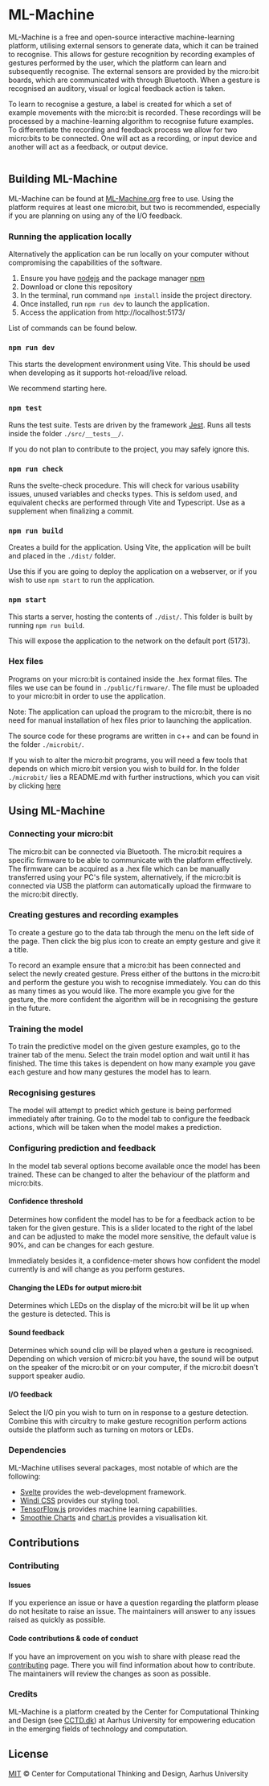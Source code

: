 # ML-Machine

ML-Machine is a free and open-source interactive machine-learning platform, utilising external sensors to generate data,
which it can be trained to recognise. This allows for gesture recognition by recording examples of gestures performed by
the user, which the platform can learn and subsequently recognise. The external sensors are provided by the micro:bit
boards, which are communicated with through Bluetooth. When a gesture is recognised an auditory, visual or logical
feedback action is taken.

To learn to recognise a gesture, a label is created for which a set of example movements with the micro:bit
is recorded. These recordings will be processed by a machine-learning algorithm to recognise future examples. To
differentiate the recording and feedback process we allow for two micro:bits to be connected. One will act as a
recording, or input device and another will act as a feedback, or output device.

<div style="margin-left: 10%; margin-right: 10%">
<img style="border-radius: 5px" src="https://user-images.githubusercontent.com/6570193/236807377-5308b9c5-20e1-4a87-83cd-a2e0d822124b.png" alt="">
</div>

## Building ML-Machine

ML-Machine can be found at [ML-Machine.org](https://ml-machine.org/) free to use.
Using the platform requires at least one micro:bit, but two is recommended, especially if you are planning on using any
of the I/O feedback.

### Running the application locally

Alternatively the application can be run locally on your computer without compromising the capabilities of the software.

1. Ensure you have [nodejs](https://nodejs.org/) and the package manager [npm](https://www.npmjs.com/)
2. Download or clone this repository
3. In the terminal, run command `npm install` inside the project directory.
4. Once installed, run `npm run dev` to launch the application.
5. Access the application from http://localhost:5173/

List of commands can be found below.


### ```npm run dev```

This starts the development environment using Vite. This should be used when developing as it supports hot-reload/live reload.

We recommend starting here.

### ```npm test```

Runs the test suite. Tests are driven by the framework [Jest](https://jestjs.io/). Runs all tests inside the folder `./src/__tests__/`.

If you do not plan to contribute to the project, you may safely ignore this.

### ```npm run check```

Runs the svelte-check procedure. This will check for various usability issues, unused variables and checks types. This is seldom used, and equivalent checks are performed through Vite and Typescript. Use as a supplement when finalizing a commit. 

### ```npm run build```

Creates a build for the application. Using Vite, the application will be built and placed in the `./dist/` folder.

Use this if you are going to deploy the application on a webserver, or if you wish to use `npm start` to run the application.

### ```npm start```

This starts a server, hosting the contents of `./dist/`. This folder is built by running `npm run build`.

This will expose the application to the network on the default port (5173).


### Hex files

Programs on your micro:bit is contained inside the .hex format files. The files we use can be found in `./public/firmware/`.
The file must be uploaded to your micro:bit in order to use the application. 

Note: The application can upload the program to the micro:bit, there is no need for manual installation of hex files prior to launching the application.

The source code for these programs are written in c++ and can be found in the folder `./microbit/`. 

If you wish to alter the micro:bit programs, you will need a few tools that depends on which micro:bit version you wish to build for. In the folder `./microbit/` lies a README.md with further instructions, which you can visit by clicking [here](./microbit/)

## Using ML-Machine

### Connecting your micro:bit

The micro:bit can be connected via Bluetooth. The micro:bit requires a specific firmware to be able to communicate with
the platform effectively. The firmware can be acquired as a .hex file which can be manually transferred using your PC's
file system, alternatively, if the micro:bit is connected via USB the platform can automatically upload the firmware to
the micro:bit directly.

### Creating gestures and recording examples

To create a gesture go to the data tab through the menu on the left side of the page. Then click the big plus icon to
create an empty gesture and give it a title.

To record an example ensure that a micro:bit has been connected and select the newly created gesture. Press either of
the buttons in the micro:bit and perform the gesture you wish to recognise immediately. You can do this as many times as
you would like. The more example you give for the gesture, the more confident the algorithm will be in recognising the
gesture in the future.

### Training the model

To train the predictive model on the given gesture examples, go to the trainer tab of the menu. Select the train model
option and wait until it has finished. The time this takes is dependent on how many example you gave each gesture and
how many gestures the model has to learn.

### Recognising gestures

The model will attempt to predict which gesture is being performed immediately after training. Go to the model tab to
configure the feedback actions, which will be taken when the model makes a prediction.

### Configuring prediction and feedback

In the model tab several options become available once the model has been trained. These can be changed to alter the
behaviour of the platform and micro:bits.

#### Confidence threshold

Determines how confident the model has to be for a feedback action to be taken for the given gesture. This is a slider
located to the right of the label and can be adjusted to make the model more sensitive, the default value is 90%, and
can be changes for each gesture.

Immediately besides it, a confidence-meter shows how confident the model currently is and will change as you perform
gestures.

#### Changing the LEDs for output micro:bit

Determines which LEDs on the display of the micro:bit will be lit up when the gesture is detected. This is

#### Sound feedback

Determines which sound clip will be played when a gesture is recognised. Depending on which version of micro:bit you
have, the sound will be output on the speaker of the micro:bit or on your computer, if the micro:bit doesn't support
speaker audio.

#### I/O feedback

Select the I/O pin you wish to turn on in response to a gesture detection. Combine this with circuitry to make gesture
recognition perform actions outside the platform such as turning on motors or LEDs.

### Dependencies

ML-Machine utilises several packages, most notable of which are the following:

- [Svelte](https://github.com/sveltejs/svelte) provides the web-development framework.
- [Windi CSS](https://github.com/windicss/windicss) provides our styling tool.
- [TensorFlow.js](https://github.com/tensorflow/tfjs) provides machine learning capabilities.
- [Smoothie Charts](https://github.com/joewalnes/smoothie) and [chart.js](https://github.com/chartjs/Chart.js) provides
  a visualisation kit.

## Contributions

### Contributing

#### Issues

If you experience an issue or have a question regarding the platform please do not hesitate to raise an issue. The
maintainers will answer to any issues raised as quickly as possible.

#### Code contributions & code of conduct

If you have an improvement on you wish to share with please read the [contributing](CONTRIBUTING.md) page. There you
will find information about how to contribute. The maintainers will review the changes as soon as possible.

### Credits

ML-Machine is a platform created by the Center for Computational Thinking and Design (see [CCTD.dk](https://cctd.dk)) at Aarhus University for empowering education in the emerging fields of technology and computation.

## License

[MIT](license) © Center for Computational Thinking and Design, Aarhus University